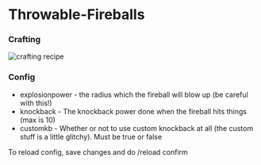 # Throwable-Fireballs

### Crafting
![crafting recipe](https://i.imgur.com/lJd4RMq.png)

### Config
- explosionpower - the radius which the fireball will blow up (be careful with this!)
- knockback - The knockback power done when the fireball hits things (max is 10)
- customkb - Whether or not to use custom knockback at all (the custom stuff is a little glitchy). Must be true or false

To reload config, save changes and do /reload confirm
